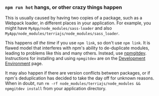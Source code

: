 ### `npm run hot` hangs, or other crazy things happen

This is usually caused by having two copies of a package, such as a Webpack loader, in different places in your application.  For example, you might have `MyApp/node_modules/sass-loader` and also `MyApp/node_modules/terriajs/node_modules/sass_loader`.

This happens _all the time_ if you use `npm link`, so don't use `npm link`.  It is flawed model that interferes with npm's ability to de-duplicate modules, leading to problems like this and many others.  Instead, use [npmgitdev](https://github.com/TerriaJS/npmgitdev).  Instructions for installing and using `npmgitdev` are on the [Development Environment](development-environment.md) page.

It may also happen if there are version conflicts between packages, or if npm's deduplication has decided to take the day off for unknown reasons.  When in doubt, run `rm -rf node_modules/terriajs/node_modules && npmgitdev install` from your application directory.
